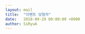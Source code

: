 ```yaml
---
layout: mail
title:  "이벤트 당첨자"
date:   2018-09-29 00:00:00 +0900
author: SiRyuA
---
```


<script>
location.href = "mailto:develoid@naver.com"
              + "?cc="
              + "&subject="
              + "[이벤트] 이벤트 당첨자 입니다."
              + "&body="
              + "%40 닉네임 %0D%0A%0D%0A%0D%0A"
              + "%40 네이버 ID %0D%0A%0D%0A%0D%0A"
              + "%40 이름 %0D%0A%0D%0A%0D%0A"
              + "%40 전화 %0D%0A%0D%0A%0D%0A"
              + "%40 상품 받을 주소 %0D%0A%0D%0A%0D%0A"
              + "%40 실물발송 또는 문자발송 유무 %0D%0A%0D%0A%0D%0A";
</script>
